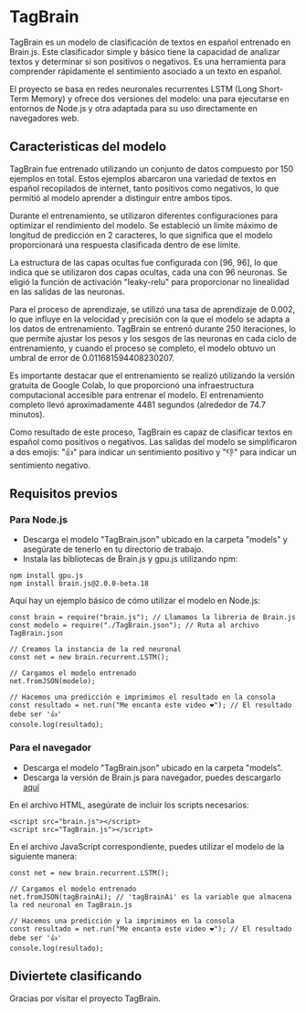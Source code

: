 # TagBrain
TagBrain es un modelo de clasificación de textos en español entrenado en Brain.js. Este clasificador simple y básico tiene la capacidad de analizar textos y determinar si son positivos o negativos. Es una herramienta para comprender rápidamente el sentimiento asociado a un texto en español.

El proyecto se basa en redes neuronales recurrentes LSTM (Long Short-Term Memory) y ofrece dos versiones del modelo: una para ejecutarse en entornos de Node.js y otra adaptada para su uso directamente en navegadores web.

## Caracteristicas del modelo

TagBrain fue entrenado utilizando un conjunto de datos compuesto por 150 ejemplos en total. Estos ejemplos abarcaron una variedad de textos en español recopilados de internet, tanto positivos como negativos, lo que permitió al modelo aprender a distinguir entre ambos tipos.

Durante el entrenamiento, se utilizaron diferentes configuraciones para optimizar el rendimiento del modelo. Se estableció un límite máximo de longitud de predicción en 2 caracteres, lo que significa que el modelo proporcionará una respuesta clasificada dentro de ese límite.

La estructura de las capas ocultas fue configurada con [96, 96], lo que indica que se utilizaron dos capas ocultas, cada una con 96 neuronas. Se eligió la función de activación "leaky-relu" para proporcionar no linealidad en las salidas de las neuronas.

Para el proceso de aprendizaje, se utilizó una tasa de aprendizaje de 0.002, lo que influye en la velocidad y precisión con la que el modelo se adapta a los datos de entrenamiento. TagBrain se entrenó durante 250 iteraciones, lo que permite ajustar los pesos y los sesgos de las neuronas en cada ciclo de entrenamiento, y cuando el proceso se completo, el modelo obtuvo un umbral de error de 0.011681594408230207.

Es importante destacar que el entrenamiento se realizó utilizando la versión gratuita de Google Colab, lo que proporcionó una infraestructura computacional accesible para entrenar el modelo. El entrenamiento completo llevó aproximadamente 4481 segundos (alrededor de 74.7 minutos).

Como resultado de este proceso, TagBrain es capaz de clasificar textos en español como positivos o negativos. Las salidas del modelo se simplificaron a dos emojis: "👍" para indicar un sentimiento positivo y "👎" para indicar un sentimiento negativo.

## Requisitos previos

### Para Node.js

- Descarga el modelo "TagBrain.json" ubicado en la carpeta "models" y asegúrate de tenerlo en tu directorio de trabajo.
- Instala las bibliotecas de Brain.js y gpu.js utilizando npm:

```
npm install gpu.js
npm install brain.js@2.0.0-beta.18
```

Aquí hay un ejemplo básico de cómo utilizar el modelo en Node.js:

```
const brain = require("brain.js"); // Llamamos la libreria de Brain.js
const modelo = require("./TagBrain.json"); // Ruta al archivo TagBrain.json

// Creamos la instancia de la red neuronal
const net = new brain.recurrent.LSTM();

// Cargamos el modelo entrenado
net.fromJSON(modelo);

// Hacemos una predicción e imprimimos el resultado en la consola
const resultado = net.run("Me encanta este video ❤"); // El resultado debe ser '👍'
console.log(resultado);

```

### Para el navegador

- Descarga el modelo "TagBrain.json" ubicado en la carpeta "models".
- Descarga la versión de Brain.js para navegador, puedes descargarlo [aquí](https://unpkg.com/brain.js@2.0.0-beta.23/dist/browser.js)

En el archivo HTML, asegúrate de incluir los scripts necesarios:

```
<script src="brain.js"></script>
<script src="TagBrain.js"></script>
```

En el archivo JavaScript correspondiente, puedes utilizar el modelo de la siguiente manera:

```
const net = new brain.recurrent.LSTM();

// Cargamos el modelo entrenado
net.fromJSON(tagBrainAi); // 'tagBrainAi' es la variable que almacena la red neuronal en TagBrain.js

// Hacemos una predicción y la imprimimos en la consola
const resultado = net.run("Me encanta este video ❤"); // El resultado debe ser '👍'
console.log(resultado);

```

## Diviertete clasificando

Gracias por visitar el proyecto TagBrain.
